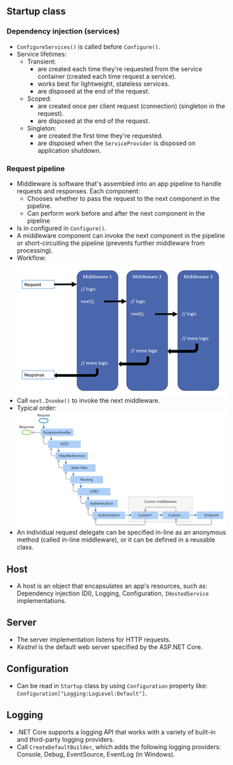 ﻿## Startup class

### Dependency injection (services)

- `ConfigureServices()` is called before `Configure()`.
- Service lifetimes:
	+ Transient:
		- are created each time they're requested from the service container (created each time request a service).
		- works best for lightweight, stateless services.
		- are disposed at the end of the request.
	+ Scoped:
		- are created once per client request (connection) (singleton in the request).
		- are disposed at the end of the request.
	+ Singleton:
		- are created the first time they're requested.
		- are disposed when the `ServiceProvider` is disposed on application shutdown.

### Request pipeline

- Middleware is software that's assembled into an app pipeline to handle requests and responses. Each component:
	+ Chooses whether to pass the request to the next component in the pipeline.
	+ Can perform work before and after the next component in the pipeline
- Is in configured in `Configure()`.
- A middleware component can invoke the next component in the pipeline or short-circuiting the pipeline (prevents further middleware from processing).
- Workflow:  
	![](imgs/request-delegate-pipeline.png)
- Call `next.Invoke()` to invoke the next middleware.
- Typical order:  
	![](imgs/middleware-pipeline.svg)
- An individual request delegate can be specified in-line as an anonymous method (called in-line middleware), or it can be defined in a reusable class.

## Host

- A host is an object that encapsulates an app's resources, such as: Dependency injection (DI), Logging, Configuration, `IHostedService` implementations.

## Server

- The server implementation listens for HTTP requests.
- *Kestrel* is the default web server specified by the ASP.NET Core.

## Configuration

- Can be read in `Startup` class by using `Configuration` property like: `Configuration["Logging:LogLevel:Default"]`.

## Logging

- .NET Core supports a logging API that works with a variety of built-in and third-party logging providers.
- Call `CreateDefaultBuilder`, which adds the following logging providers: Console, Debug, EventSource, EventLog (in Windows).
